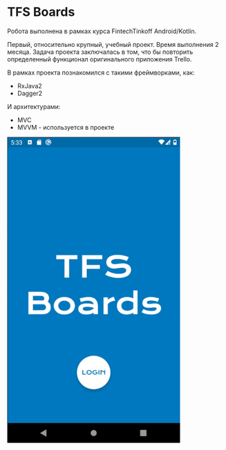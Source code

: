 # TFS Boards

Робота выполнена в рамках курса FintechTinkoff Android/Kotlin.

Первый, относительно крупный, учебный проект. Время выполнения 2 месяца. Задача проекта заключалась в том, что бы повторить определенный функционал оригинального приложения Trello.

В рамках проекта познакомился с такими фреймворками, как:

- RxJava2
- Dagger2

И архитектурами:

- MVC
- MVVM - используется в проекте

<img src="https://github.com/alxdthn/TFSBoards/blob/master/readmeSrc/TFSBoards1.jpg" width="400">